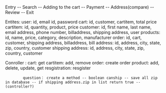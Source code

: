 Entry -- Search -- Adding to the cart -- Payment -- Address(compare) -- Review -- Exit

Entites:   user: id, email id, password
           cart: id, customer, cartitem, total price
           cartitem: id, quantity, product, price
           customer: id, first name, last name, email address, phone number, billaddress, shipping address, user
           products: id, name, price, category, description, manufacturer
           order: id, cart, customer, shipping address, billaddress, 
           bill address: id, address, city, state, zip, country, customer
           shipping address: id, address, city, state, zip, country, customer
           
Conroller : cart: get
            cartitem: add, remove
            order: create order
            product: add, delete, update, get
            resgistration: resgister
            
            question： create a method -- boolean canship -- save all zip in database -- if shipping address.zip in list return true -- (controller?)
            
            
